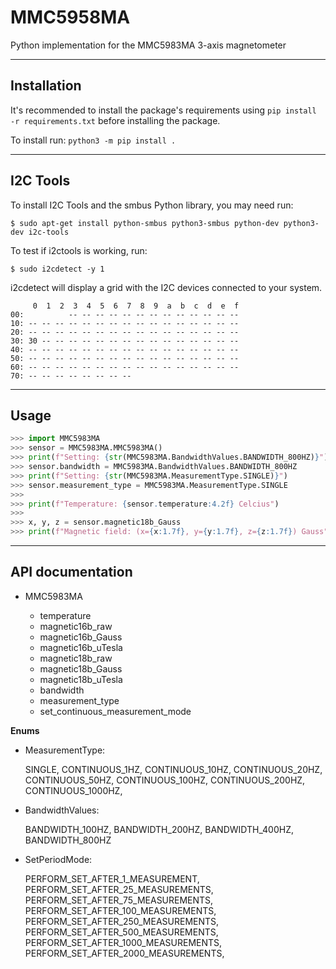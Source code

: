 # MMC5958MA

Python implementation for the MMC5983MA 3-axis magnetometer

----------
## **Installation**

It's recommended to install the package's requirements using `pip install -r requirements.txt` before installing the package.

To install run: `python3 -m pip install .`

----------
## **I2C Tools**

To install I2C Tools and the smbus Python library, you may need run:
```
$ sudo apt-get install python-smbus python3-smbus python-dev python3-dev i2c-tools
```

To test if i2ctools is working, run:
```
$ sudo i2cdetect -y 1
```

i2cdetect will display a grid with the I2C devices connected to your system.
```
     0  1  2  3  4  5  6  7  8  9  a  b  c  d  e  f
00:          -- -- -- -- -- -- -- -- -- -- -- -- --
10: -- -- -- -- -- -- -- -- -- -- -- -- -- -- -- --
20: -- -- -- -- -- -- -- -- -- -- -- -- -- -- -- --
30: 30 -- -- -- -- -- -- -- -- -- -- -- -- -- -- --
40: -- -- -- -- -- -- -- -- -- -- -- -- -- -- -- --
50: -- -- -- -- -- -- -- -- -- -- -- -- -- -- -- --
60: -- -- -- -- -- -- -- -- -- -- -- -- -- -- -- --
70: -- -- -- -- -- -- -- --
```

----------
## **Usage**

```python
>>> import MMC5983MA
>>> sensor = MMC5983MA.MMC5983MA()
>>> print(f"Setting: {str(MMC5983MA.BandwidthValues.BANDWIDTH_800HZ)}")
>>> sensor.bandwidth = MMC5983MA.BandwidthValues.BANDWIDTH_800HZ
>>> print(f"Setting: {str(MMC5983MA.MeasurementType.SINGLE)}")
>>> sensor.measurement_type = MMC5983MA.MeasurementType.SINGLE
>>>
>>> print(f"Temperature: {sensor.temperature:4.2f} Celcius")
>>>
>>> x, y, z = sensor.magnetic18b_Gauss
>>> print(f"Magnetic field: (x={x:1.7f}, y={y:1.7f}, z={z:1.7f}) Gauss")
```

----------
## **API documentation**

* MMC5983MA

  * temperature
  * magnetic16b_raw
  * magnetic16b_Gauss
  * magnetic16b_uTesla
  * magnetic18b_raw
  * magnetic18b_Gauss
  * magnetic18b_uTesla
  * bandwidth
  * measurement_type
  * set_continuous_measurement_mode

**Enums**

* MeasurementType:

  SINGLE, CONTINUOUS_1HZ, CONTINUOUS_10HZ, CONTINUOUS_20HZ, CONTINUOUS_50HZ, CONTINUOUS_100HZ, CONTINUOUS_200HZ, CONTINUOUS_1000HZ,
    
* BandwidthValues:

    BANDWIDTH_100HZ, BANDWIDTH_200HZ, BANDWIDTH_400HZ, BANDWIDTH_800HZ
    
* SetPeriodMode:
    
    PERFORM_SET_AFTER_1_MEASUREMENT, PERFORM_SET_AFTER_25_MEASUREMENTS, PERFORM_SET_AFTER_75_MEASUREMENTS, PERFORM_SET_AFTER_100_MEASUREMENTS, PERFORM_SET_AFTER_250_MEASUREMENTS, PERFORM_SET_AFTER_500_MEASUREMENTS, PERFORM_SET_AFTER_1000_MEASUREMENTS, PERFORM_SET_AFTER_2000_MEASUREMENTS,